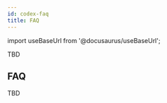 ```yaml
---
id: codex-faq
title: FAQ
---
```


import useBaseUrl from '@docusaurus/useBaseUrl';

TBD

## FAQ

TBD